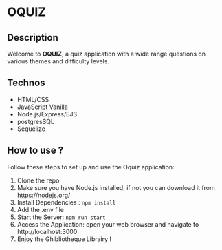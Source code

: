 # OQUIZ

## Description
Welcome to **OQUIZ**, a quiz application with a wide range questions on various themes and difficulty levels.

## Technos
- HTML/CSS
- JavaScript Vanilla
- Node.js/Express/EJS
- postgresSQL
- Sequelize

## How to use ?
Follow these steps to set up and use the Oquiz application:
1. Clone the repo
2. Make sure you have Node.js installed, if not you can download it from https://nodejs.org/ 
3. Install Dependencies : `npm install`
4. Add the .env file
5. Start the Server: `npm run start`
6. Access the Application: open your web browser and navigate to http://localhost:3000
7. Enjoy the Ghibliotheque Librairy !
